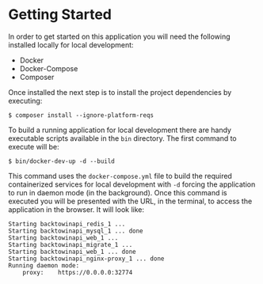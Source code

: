 # Getting Started
In order to get started on this application you will need the following installed locally  for local
development:
- Docker
- Docker-Compose
- Composer

Once installed the next step is to install the project dependencies by executing:

`$ composer install --ignore-platform-reqs`

To build a running application for local development there are handy executable scripts available in
the `bin` directory. The first command to execute will be:

`$ bin/docker-dev-up -d --build`

This command uses the `docker-compose.yml` file to build the required containerized  services for local
development with `-d` forcing the application to run in daemon mode (in the background). Once this command
is executed you will be presented with the URL, in the terminal, to access the application in the browser.
It will look like:

```
Starting backtowinapi_redis_1 ...
Starting backtowinapi_mysql_1 ... done
Starting backtowinapi_web_1 ...
Starting backtowinapi_migrate_1 ...
Starting backtowinapi_web_1 ... done
Starting backtowinapi_nginx-proxy_1 ... done
Running daemon mode:
    proxy:    https://0.0.0.0:32774
```
